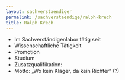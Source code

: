 ```yaml
---
layout: sachverstaendiger
permalink: /sachverstaendige/ralph-krech
title: Ralph Krech
---
```


- Im Sachverständigenlabor tätig seit
- Wissenschaftliche Tätigkeit
- Promotion
- Studium
- Zusatzqualifikation:
- Motto: „Wo kein Kläger, da kein Richter“ (?)
